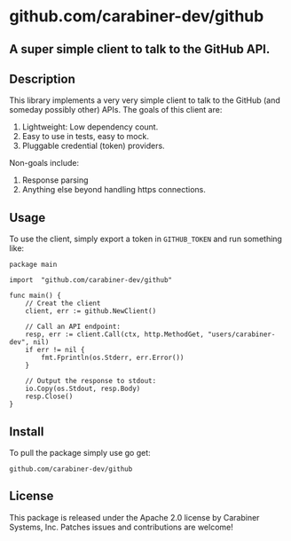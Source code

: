 # github.com/carabiner-dev/github

## A super simple client to talk to the GitHub API.

## Description

This library implements a very very simple client to talk to the GitHub 
(and someday possibly other) APIs. The goals of this client are:

1. Lightweight: Low dependency count.
2. Easy to use in tests, easy to mock.
3. Pluggable credential (token) providers.

Non-goals include:

1. Response parsing
2. Anything else beyond handling https connections.

## Usage

To use the client, simply export a token in `GITHUB_TOKEN` and run something
like:

```golang
package main

import  "github.com/carabiner-dev/github"

func main() {
    // Creat the client
    client, err := github.NewClient()

    // Call an API endpoint:
    resp, err := client.Call(ctx, http.MethodGet, "users/carabiner-dev", nil)
    if err != nil {
        fmt.Fprintln(os.Stderr, err.Error())
    }

    // Output the response to stdout:
    io.Copy(os.Stdout, resp.Body)
    resp.Close()
}
```

## Install

To pull the package simply use go get:

```
github.com/carabiner-dev/github
```

## License

This package is released under the Apache 2.0 license by Carabiner Systems, Inc. 
Patches issues and contributions are welcome!
